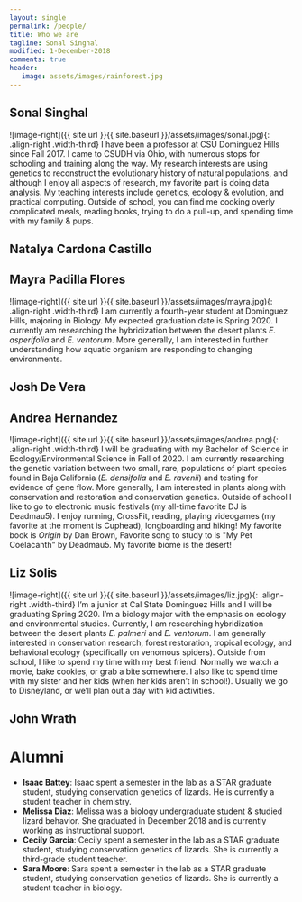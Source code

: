```yaml
---
layout: single
permalink: /people/
title: Who we are
tagline: Sonal Singhal
modified: 1-December-2018
comments: true
header:
   image: assets/images/rainforest.jpg
---
```


## Sonal Singhal
![image-right]({{ site.url }}{{ site.baseurl }}/assets/images/sonal.jpg){: .align-right .width-third} I have been a professor at CSU Dominguez Hills since Fall 2017. I came to CSUDH via Ohio, with numerous stops for schooling and training along the way. My research interests are using genetics to reconstruct the evolutionary history of natural populations, and although I enjoy all aspects of research, my favorite part is doing data analysis. My teaching interests include genetics, ecology & evolution, and practical computing. Outside of school, you can find me cooking overly complicated meals, reading books, trying to do a pull-up, and spending time with my family & pups.

## Natalya Cardona Castillo

## Mayra Padilla Flores
![image-right]({{ site.url }}{{ site.baseurl }}/assets/images/mayra.jpg){: .align-right .width-third} I am currently a fourth-year student at Dominguez Hills, majoring in Biology. My expected graduation date is Spring 2020. I currently am researching the hybridization between the desert plants _E. asperifolia_ and _E. ventorum_. More generally, I am interested in further understanding how aquatic organism are responding to changing environments.

## Josh De Vera

## Andrea Hernandez
![image-right]({{ site.url }}{{ site.baseurl }}/assets/images/andrea.png){: .align-right .width-third} I will be graduating with my Bachelor of Science in Ecology/Environmental Science in Fall of 2020. I am currently researching the genetic variation between two small, rare, populations of plant species found in Baja California (_E. densifolia_ and _E. ravenii_) and testing for evidence of gene flow. More generally, I am interested in plants along with conservation and restoration and conservation genetics. Outside of school I like to go to electronic music festivals (my all-time favorite DJ is Deadmau5). I enjoy running, CrossFit, reading, playing videogames (my favorite at the moment is Cuphead), longboarding and hiking! My favorite book is _Origin_ by Dan Brown, Favorite song to study to is "My Pet Coelacanth" by Deadmau5. My favorite biome is the desert! 

## Liz Solis
![image-right]({{ site.url }}{{ site.baseurl }}/assets/images/liz.jpg){: .align-right .width-third} I’m a junior at Cal State Dominguez Hills and I will be graduating Spring 2020. I’m a biology major with the emphasis on ecology and environmental studies. Currently, I am researching hybridization between the desert plants _E. palmeri_ and _E. ventorum_. I am generally interested in conservation research, forest restoration, tropical ecology, and behavioral ecology (specifically on venomous spiders). Outside from school, I like to spend my time with my best friend. Normally we watch a movie, bake cookies, or grab a bite somewhere. I also like to spend time with my sister and her kids (when her kids aren’t in school!). Usually we go to Disneyland, or we’ll plan out a day with kid activities.

## John Wrath

# Alumni
- **Isaac Battey**: Isaac spent a semester in the lab as a STAR graduate student, studying conservation genetics of lizards. He is currently a student teacher in chemistry.
- **Melissa Diaz**: Melissa was a biology undergraduate student & studied lizard behavior. She graduated in December 2018 and is currently working as instructional support.
- **Cecily Garcia**: Cecily spent a semester in the lab as a STAR graduate student, studying conservation genetics of lizards. She is currently a third-grade student teacher.
- **Sara Moore**: Sara spent a semester in the lab as a STAR graduate student, studying conservation genetics of lizards. She is currently a student teacher in biology.
